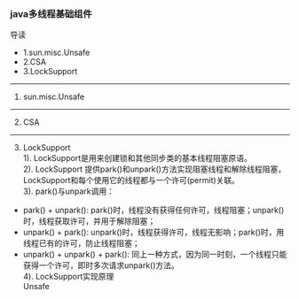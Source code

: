 ### java多线程基础组件

导读
- 1.sun.misc.Unsafe
- 2.CSA
- 3.LockSupport

---

1. sun.misc.Unsafe

---
2. CSA

---

3. LockSupport </br>
1). LockSupport是用来创建锁和其他同步类的基本线程阻塞原语。 </br>
2). LockSupport 提供park()和unpark()方法实现阻塞线程和解除线程阻塞，LockSupport和每个使用它的线程都与一个许可(permit)关联。</br>
3). park()与unpark调用： </br>
  * park() + unpark(): park()时，线程没有获得任何许可，线程阻塞；unpark()时，线程获取许可，并用于解除阻塞； </br>
  * unpark() + park(): unpark()时，线程获得许可，线程无影响；park()时，用线程已有的许可，防止线程阻塞； </br>
  * unpark() + unpark() + park(): 同上一种方式，因为同一时刻，一个线程只能获得一个许可，即时多次请求unpark()方法。 </br>
4). LockSupport实现原理 </br>
Unsafe </br>


